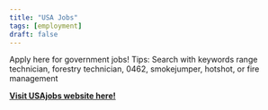```yaml
---
title: "USA Jobs"
tags: [employment]
draft: false
---
```


Apply here for government jobs! 
    Tips: Search with keywords range technician, forestry technician, 0462, smokejumper, hotshot, or fire management

[**Visit USAjobs website here!**](https://www.usajobs.gov/)

